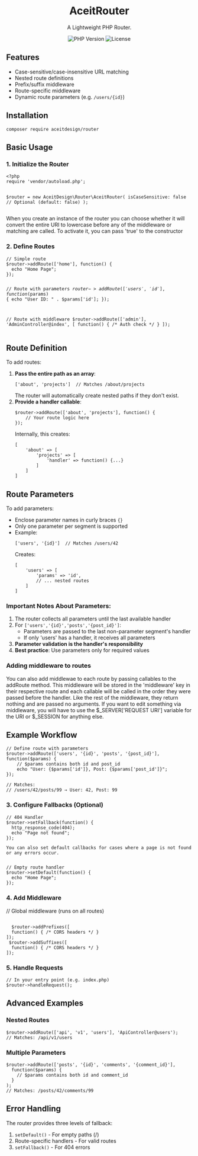 <div align="center">
  <h1>AceitRouter</h1>
  <p>A Lightweight PHP Router.</p>
  
  <div>
    <img src="https://img.shields.io/badge/PHP-8.0+-777BB4?logo=php" alt="PHP Version">
    <img src="https://img.shields.io/badge/License-MIT-blue.svg" alt="License">
  </div>
</div>

<h2>Features</h2>
<ul>
  <li>Case-sensitive/case-insensitive URL matching</li>
  <li>Nested route definitions</li>
  <li>Prefix/suffix middleware</li>
  <li>Route-specific middleware</li>
  <li>Dynamic route parameters (e.g. <code>/users/{id}</code>)</li>
</ul>

<h2>Installation</h2>
<pre><code>composer require aceitdesign/router</code></pre>

<h2>Basic Usage</h2>

<h3>1. Initialize the Router</h3>
<pre><code>&lt;?php
require 'vendor/autoload.php';

$router = new AceitDesign\Router\AceitRouter(
  isCaseSensitive: false // Optional (default: false)
);
</code></pre>
<p>When you create an instance of the router you can choose whether it will convert the entire URI to lowercase before any of the middleware or matching are called. To activate it, you can pass 'true' to the constructor</p>
<h3>2. Define Routes</h3>
<pre><code>// Simple route
$router->addRoute(['home'], function() {
  echo "Home Page";
});

// Route with parameters
$router->addRoute(['users', '{id}'], function($params) {
  echo "User ID: " . $params['id'];
});

// Route with middleware
$router->addRoute(['admin'], 'AdminController@index', [
  function() { /* Auth check */ }
]);
</code></pre>
<h2>Route Definition</h2>

<p>To add routes:</p>

<ol>
  <li>
    <strong>Pass the entire path as an array</strong>:
    <pre><code>['about', 'projects']  // Matches /about/projects</code></pre>
    The router will automatically create nested paths if they don't exist.
  </li>

  <li>
    <strong>Provide a handler callable</strong>:
    <pre><code>$router->addRoute(['about', 'projects'], function() {
    // Your route logic here
});</code></pre>
    Internally, this creates:
    <pre><code>[
    'about' => [
        'projects' => [
            'handler' => function() {...}
        ]
    ]
]</code></pre>
  </li>
</ol>

<h2>Route Parameters</h2>

<p>To add parameters:</p>

<ul>
  <li>Enclose parameter names in curly braces <code>{}</code></li>
  <li>Only one parameter per segment is supported</li>
  <li>Example:
    <pre><code>['users', '{id}']  // Matches /users/42</code></pre>
    Creates:
    <pre><code>[
    'users' => [
        'params' => 'id',
        // ... nested routes
    ]
]</code></pre>
  </li>
</ul>

<h3>Important Notes About Parameters:</h3>

<ol>
  <li>The router collects all parameters until the last available handler</li>
  <li>For <code>['users','{id}','posts','{post_id}']</code>:
    <ul>
      <li>Parameters are passed to the last non-parameter segment's handler</li>
      <li>If only 'users' has a handler, it receives all parameters</li>
    </ul>
  </li>
  <li><strong>Parameter validation is the handler's responsibility</strong></li>
  <li><strong>Best practice</strong>: Use parameters only for required values</li>
</ol>

<h3>Adding middleware to routes</h3>
<p>You can also add middlewae to each route by passing callables to the addRoute method.
This middleware will be stored in the 'middleware' key in their respective route and each callable will be called in the order they were passed before the handler. Like the rest of the middleware, they return nothing and are passed no arguments. If you want to edit something via middleware, you will have to use the $_SERVER['REQUEST URI'] variable for the URI or $_SESSION for anything else.</p>

<h2>Example Workflow</h2>

<pre><code>// Define route with parameters
$router->addRoute(['users', '{id}', 'posts', '{post_id}'], function($params) {
    // $params contains both id and post_id
    echo "User: {$params['id']}, Post: {$params['post_id']}";
});

// Matches:
// /users/42/posts/99 → User: 42, Post: 99
</code></pre>
<h3>3. Configure Fallbacks (Optional)</h3>
<pre><code>// 404 Handler
$router->setFallback(function() {
  http_response_code(404);
  echo "Page not found";
});
<p>You can also set default callbacks for cases where a page is not found or any errors occur.</p>
// Empty route handler
$router->setDefault(function() {
  echo "Home Page";
});
</code></pre>

<h3>4. Add Middleware</h3>
// Global middleware (runs on all routes)
<pre><code>
  $router->addPrefixes([
  function() { /* CORS headers */ }
]);
 $router->addSuffixes([
  function() { /* CORS headers */ }
]);</code>
</pre>


<h3>5. Handle Requests</h3>
<pre><code>// In your entry point (e.g. index.php)
$router->handleRequest();
</code></pre>

<h2>Advanced Examples</h2>

<h3>Nested Routes</h3>
<pre><code>$router->addRoute(['api', 'v1', 'users'], 'ApiController@users');
// Matches: /api/v1/users
</code></pre>

<h3>Multiple Parameters</h3>
<pre><code>$router->addRoute(['posts', '{id}', 'comments', '{comment_id}'], 
  function($params) {
    // $params contains both id and comment_id
  }
);
// Matches: /posts/42/comments/99
</code></pre>

<h2>Error Handling</h2>
<p>The router provides three levels of fallback:</p>
<ol>
  <li><code>setDefault()</code> - For empty paths (/)</li>
  <li>Route-specific handlers - For valid routes</li>
  <li><code>setFallback()</code> - For 404 errors</li>
</ol>

